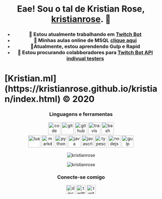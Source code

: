 <h1 align="center">Eae! Sou o tal de Kristian Rose,  <a href="https://kristianrose.github.io">kristianrose</a>. 👋</h1>
<h3 align="center"Programador e profissional em banco de dados, cursado na Ironhack.</h3>

- 💜 Estou atualmente trabalhando em **[Twitch Bot](https://kristianrose.github.io)**
- 📂 Minhas aulas online de MSQL **[clique aqui](https://kristianrose.github.io/MSQL-1/)**
- 🌱Atualmente, estou aprendendo Gulp e Rapid
- 👯 Estou procurando colabboradores para **[Twitch Bot API indivual testers](https://kristianrose.github.io)**
<h1 align="center>"> [Kristian.ml](https://kristianrose.github.io/kristian/index.html) © 2020</h1>

<h3 align="center">Linguagens e ferramentas</h3>
<p align="center">
<img src="https://simpleicons.org/icons/visualstudiocode.svg" title="Visual Studio Code" alt="code" width="40" height="40"/>
<img src="https://simpleicons.org/icons/git.svg" title="Git" alt="git" width="40" height="40"/>
<img src="https://simpleicons.org/icons/github.svg" title="GitHub" alt="github" width="40" height="40"/>
<img src="https://simpleicons.org/icons/travisci.svg" title="Travis CI" alt="travis" width="40" height="40"/>
<img src="https://simpleicons.org/icons/gnubash.svg" title="Bash" alt="bash" width="40" height="40"/>
<br />
<img src="https://simpleicons.org/icons/lua.svg" title="Lua" alt="lua" width="40" height="40"/>
<img src="https://simpleicons.org/icons/markdown.svg" title="Markdown" alt="markdown" width="40" height="40"/>
<img src="https://simpleicons.org/icons/python.svg" title="Python" alt="python" width="40" height="40"/>
<img src="https://simpleicons.org/icons/java.svg" title="Java" alt="java" width="40" height="40"/>
<img src="https://simpleicons.org/icons/javascript.svg" title="JavaScript" alt="javascript" width="40" height="40"/>
<img src="https://simpleicons.org/icons/typescript.svg" title="TypeScript" alt="typescript" width="40" height="40"/>
<img src="https://simpleicons.org/icons/node-dot-js.svg" title="Node.js" alt="nodejs" width="40" height="40"/>
<img src="https://simpleicons.org/icons/gulp.svg" title="Gulp" alt="gulp" width="40" height="40"/>
</p>
<p align="center"><img src="https://github-readme-stats.vercel.app/api?username=kristianrose&show_icons=true&include_all_commits=true&count_private=true" alt="kristianrose"/></p>

<p align="center"><img src="https://github-readme-stats.vercel.app/api/top-langs/?username=kristianrose&layout=compact&card_width=445" alt="kristianrose"/></p>



<h3 align="center">Conecte-se comigo</h3>
<p align="center">
<a href="https://top.gg/servers/299308204393889802" target="blank"><img align="center" src="https://simpleicons.org/icons/discord.svg" alt="discord" height="30" width="30"/></a>
<a href="https://twitter.com/kristianrose" target="blank"><img align="center" src="https://simpleicons.org/icons/twitter.svg" alt="twitter" height="30" width="30"/></a>
<a href="https://twitch.tv/kristianrose" target="blank"><img align="center" src="https://simpleicons.org/icons/twitch.svg" alt="twitch" height="30" width="30"/></a>
</p>




















